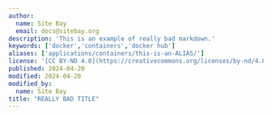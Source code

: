 ```yaml
---
author:
  name: Site Bay
  email: docs@sitebay.org
description: 'This is an example of really bad markdown.'
keywords: ['docker','containers','docker hub']
aliases: ['applications/containers/this-is-an-ALIAS/']
license: '[CC BY-ND 4.0](https://creativecommons.org/licenses/by-nd/4.0)'
published: 2024-04-20
modified: 2024-04-20
modified_by:
  name: Site Bay
title: "REALLY BAD TITLE"
---
```

